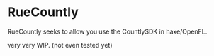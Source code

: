 RueCountly
==========


RueCountly seeks to allow you use the CountlySDK in haxe/OpenFL.

very very WIP. (not even tested yet)